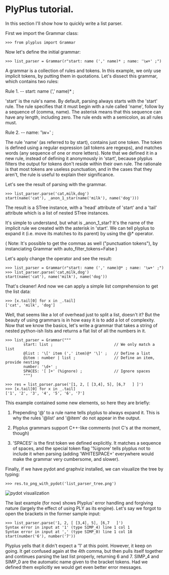 # PlyPlus tutorial.

In this section I'll show how to quickly write a list parser.

First we import the Grammar class:

    >>> from plyplus import Grammar

Now let's define the initial grammar:

    >>> list_parser = Grammar(r"start: name (',' name)* ; name: '\w+' ;")

A grammar is a collection of rules and tokens. In this example, we only use implicit tokens, by putting them in quotations. Let's dissect this grammar, which contains two rules:

Rule 1. --  start: name (',' name)\* ;

'start' is the rule's name. By default, parsing always starts with the 'start' rule.
The rule specifies that it must begin with a rule called 'name', follow by a sequence of (comma, name). The asterisk means that this sequence can have any length, including zero. The rule ends with a semicolon, as all rules must.

Rule 2. -- name: '\w+' ;

The rule 'name' (as referred to by start), contains just one token. The token is defined using a regular expression (all tokens are regexps), and matches words (any sequence of one or more letters). Note that we defined it in a new rule, instead of defining it anonymously in 'start', because plyplus filters the output for tokens don't reside within their own rule. The rationale is that most tokens are useless punctuation, and in the cases that they aren't, the rule is useful to explain their significance.

Let's see the result of parsing with the grammar.

    >>> list_parser.parse('cat,milk,dog')
    start(name('cat'), _anon_1_star(name('milk'), name('dog')))

The result is a STree instance, with a 'head' attribute of 'start' and a 'tail' attribute which is a list of nested STree instances.

It's simple to understand, but what is \_anon\_1\_star? It's the name of the implicit rule we created with the asterisk in 'start'. We can tell plyplus to expand it (i.e. move its matches to its parent) by using the @\* operator.

( Note: It's possible to get the commas as well ("punctuation tokens"), by instanciating Grammar with auto\_filter\_tokens=False )

Let's apply change the operator and see the result:

    >>> list_parser = Grammar(r"start: name (',' name)@* ; name: '\w+' ;")
    >>> list_parser.parse('cat,milk,dog')
    start(name('cat'), name('milk'), name('dog'))

That's cleaner! And now we can apply a simple list comprehension to get the list data:

    >>> [x.tail[0] for x in _.tail]
    ['cat', 'milk', 'dog']

Well, that seems like a lot of overhead just to split a list, doesn't it? But the beauty of using grammars is in how easy it is to add a lot of complexity. Now that we know the basics, let's write a grammar that takes a string of nested python-ish lists and returns a flat list of all the numbers in it.

    >>> list_parser = Grammar("""
            start: list ;                           // We only match a list
            @list : '\[' item (',' item)@* '\]' ;   // Define a list
            @item : number | list ;                 // Define an item, provide nesting
            number: '\d+' ;
            SPACES: '[ ]+' (%ignore) ;              // Ignore spaces
            """)

    >>> res = list_parser.parse('[1, 2, [ [3,4], 5], [6,7   ] ]')
    >>> [x.tail[0] for x in _.tail]
    ['1', '2', '3', '4', '5', '6', '7']

This example contained some new elements, so here they are briefly:

1. Prepending '@' to a rule name tells plyplus to always expand it. This is why the rules '@list' and '@item' do not appear in the output.

2. Plyplus grammars support C++-like comments (not C's at the moment, though)

3. 'SPACES' is the first token we defined explicitly. It matches a sequence of spaces, and the special token flag '%ignore' tells plyplus not to include it when parsing (adding 'WHITESPACE+' everywhere would make the grammar very cumbersome, and slower).

Finally, if we have pydot and graphviz installed, we can visualize the tree by typing:

    >>> res.to_png_with_pydot('list_parser_tree.png')

![pydot visualization](/erezsh/plyplus/raw/master/list_parser_tree.png "pydot visualization")

The last example (for now) shows Plyplus' error handling and forgiving nature (largely the effect of using PLY as its engine). Let's say we forgot to open the brackets in the former sample input:

    >>> list_parser.parse('1, 2, [ [3,4], 5], [6,7   ]')
    Syntax error in input at '1' (type SIMP_4) line 1 col 1
    Syntax error in input at ',' (type SIMP_0) line 1 col 18
    start(number('6'), number('7'))

Plyplus yells that it didn't expect a '1' at this point. However, it keep on going. It get confused again at the 4th comma, but then pulls itself together and continues parsing the last list properly, returning 6 and 7.
SIMP\_4 and SIMP\_0 are the automatic name given to the bracket tokens. Had we defined them explicitly we would get even better error messages.


